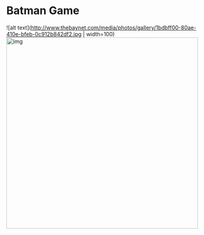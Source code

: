 # Batman Game
![alt text](http://www.thebaynet.com/media/photos/gallery/1bdbff00-80ae-410e-bfeb-0c912b842df2.jpg | width=100)
<img src="http://www.thebaynet.com/media/photos/gallery/1bdbff00-80ae-410e-bfeb-0c912b842df2.jpg" alt="img" width="500">


